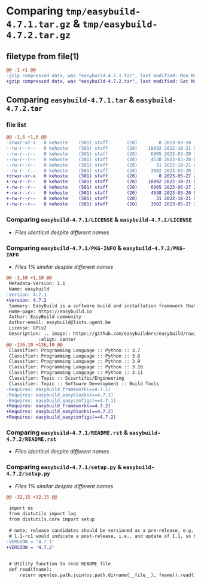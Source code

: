# Comparing `tmp/easybuild-4.7.1.tar.gz` & `tmp/easybuild-4.7.2.tar.gz`

## filetype from file(1)

```diff
@@ -1 +1 @@
-gzip compressed data, was "easybuild-4.7.1.tar", last modified: Mon Mar 20 10:26:31 2023, max compression
+gzip compressed data, was "easybuild-4.7.2.tar", last modified: Sat May 27 22:42:54 2023, max compression
```

## Comparing `easybuild-4.7.1.tar` & `easybuild-4.7.2.tar`

### file list

```diff
@@ -1,6 +1,6 @@
-drwxr-xr-x   0 kehoste    (501) staff       (20)        0 2023-03-20 10:26:31.231342 easybuild-4.7.1/
--rw-r--r--   0 kehoste    (501) staff       (20)    18092 2022-10-21 08:06:35.751435 easybuild-4.7.1/LICENSE
--rw-r--r--   0 kehoste    (501) staff       (20)     6905 2023-03-20 10:26:31.231402 easybuild-4.7.1/PKG-INFO
--rw-r--r--   0 kehoste    (501) staff       (20)     4538 2023-03-20 09:56:24.940586 easybuild-4.7.1/README.rst
--rw-r--r--   0 kehoste    (501) staff       (20)       31 2022-10-21 08:06:35.795029 easybuild-4.7.1/setup.cfg
--rw-r--r--   0 kehoste    (501) staff       (20)     3502 2023-03-20 10:26:22.824225 easybuild-4.7.1/setup.py
+drwxr-xr-x   0 kehoste    (501) staff       (20)        0 2023-05-27 22:42:54.360526 easybuild-4.7.2/
+-rw-r--r--   0 kehoste    (501) staff       (20)    18092 2022-10-21 08:06:35.751435 easybuild-4.7.2/LICENSE
+-rw-r--r--   0 kehoste    (501) staff       (20)     6905 2023-05-27 22:42:54.360596 easybuild-4.7.2/PKG-INFO
+-rw-r--r--   0 kehoste    (501) staff       (20)     4538 2023-03-20 09:56:24.940586 easybuild-4.7.2/README.rst
+-rw-r--r--   0 kehoste    (501) staff       (20)       31 2022-10-21 08:06:35.795029 easybuild-4.7.2/setup.cfg
+-rw-r--r--   0 kehoste    (501) staff       (20)     3502 2023-05-27 20:13:43.295451 easybuild-4.7.2/setup.py
```

### Comparing `easybuild-4.7.1/LICENSE` & `easybuild-4.7.2/LICENSE`

 * *Files identical despite different names*

### Comparing `easybuild-4.7.1/PKG-INFO` & `easybuild-4.7.2/PKG-INFO`

 * *Files 1% similar despite different names*

```diff
@@ -1,10 +1,10 @@
 Metadata-Version: 1.1
 Name: easybuild
-Version: 4.7.1
+Version: 4.7.2
 Summary: EasyBuild is a software build and installation framework that allows you to manage (scientific) software on High Performance Computing (HPC) systems in an efficient way.
 Home-page: https://easybuild.io
 Author: EasyBuild community
 Author-email: easybuild@lists.ugent.be
 License: GPLv2
 Description: .. image:: https://github.com/easybuilders/easybuild/raw/develop/logo/png/easybuild_logo_2022_horizontal_dark_bg_transparent.png
            :align: center
@@ -136,10 +136,10 @@
 Classifier: Programming Language :: Python :: 3.7
 Classifier: Programming Language :: Python :: 3.8
 Classifier: Programming Language :: Python :: 3.9
 Classifier: Programming Language :: Python :: 3.10
 Classifier: Programming Language :: Python :: 3.11
 Classifier: Topic :: Scientific/Engineering
 Classifier: Topic :: Software Development :: Build Tools
-Requires: easybuild_framework(==4.7.1)
-Requires: easybuild_easyblocks(==4.7.1)
-Requires: easybuild_easyconfigs(==4.7.1)
+Requires: easybuild_framework(==4.7.2)
+Requires: easybuild_easyblocks(==4.7.2)
+Requires: easybuild_easyconfigs(==4.7.2)
```

### Comparing `easybuild-4.7.1/README.rst` & `easybuild-4.7.2/README.rst`

 * *Files identical despite different names*

### Comparing `easybuild-4.7.1/setup.py` & `easybuild-4.7.2/setup.py`

 * *Files 1% similar despite different names*

```diff
@@ -32,15 +32,15 @@
 
 import os
 from distutils import log
 from distutils.core import setup
 
 # note: release candidates should be versioned as a pre-release, e.g. "1.1rc1"
 # 1.1-rc1 would indicate a post-release, i.e., and update of 1.1, so beware
-VERSION = '4.7.1'
+VERSION = '4.7.2'
 
 
 # Utility function to read README file
 def read(fname):
     return open(os.path.join(os.path.dirname(__file__), fname)).read()
```

